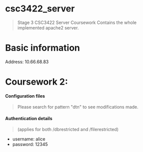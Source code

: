 # csc3422_server
> Stage 3 CSC3422 Server Coursework
> Contains the whole implemented apache2 server. 

# Basic information
Address: 10.66.68.83

# Coursework 2:
#### Configuration files
> Please search for pattern "dtn" to see modifications made.

#### Authentication details 
> (applies for both /dbrestricted and /filerestricted)
- username: alice
- password: 12345



